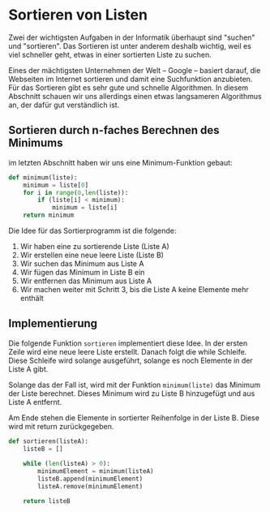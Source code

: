 # Sortieren von Listen

Zwei der wichtigsten Aufgaben in der Informatik überhaupt sind "suchen" und "sortieren".
Das Sortieren ist unter anderem
deshalb wichtig, weil es viel schneller geht, etwas in einer sortierten
Liste zu suchen.

Eines der mächtigsten Unternehmen der Welt – Google
– basiert darauf, die Webseiten im Internet sortieren und damit eine
Suchfunktion anzubieten.
Für das Sortieren gibt es sehr gute und schnelle Algorithmen. In diesem
Abschnitt schauen wir uns allerdings einen etwas langsameren Algorithmus an,
der dafür gut verständlich ist.

## Sortieren durch n-faches Berechnen des Minimums

im letzten Abschnitt haben wir uns eine Minimum-Funktion gebaut:

```python
def minimum(liste):
    minimum = liste[0]
    for i in range(0,len(liste)):
        if (liste[i] < minimum):
            minimum = liste[i]
    return minimum
```

Die Idee für das Sortierprogramm ist die folgende:

1. Wir haben eine zu sortierende Liste (Liste A)
1. Wir erstellen eine neue leere Liste (Liste B)
1. Wir suchen das Minimum aus Liste A
1. Wir fügen das Minimum in Liste B ein
1. Wir entfernen das Minimum aus Liste A
1. Wir machen weiter mit Schritt 3, bis die Liste A keine Elemente mehr enthält

## Implementierung


Die folgende Funktion `sortieren` implementiert diese Idee.
In der ersten Zeile wird eine neue leere Liste erstellt.
Danach folgt die while Schleife.
Diese Schleife wird solange ausgeführt,
solange es noch Elemente in der Liste A gibt.

Solange das der Fall ist, wird mit der Funktion `minimum(liste)`
das Minimum der Liste berechnet.
Dieses Minimum wird zu Liste B hinzugefügt und
aus Liste A entfernt.

Am Ende stehen die Elemente in sortierter Reihenfolge in der Liste B.
Diese wird mit return zurückgegeben.

```python
def sortieren(listeA):
    listeB = []
    
    while (len(listeA) > 0):
        minimumElement = minimum(listeA)
        listeB.append(minimumElement)
        listeA.remove(minimumElement)

    return listeB
```







